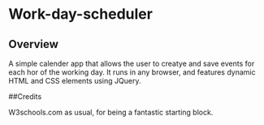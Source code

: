 # Work-day-scheduler

## Overview

A simple calender app that allows the user to creatye and save events for each hor of the working day. It runs in any browser, and features dynamic HTML and CSS elements using JQuery.

##Credits

W3schools.com as usual, for being a fantastic starting block.

